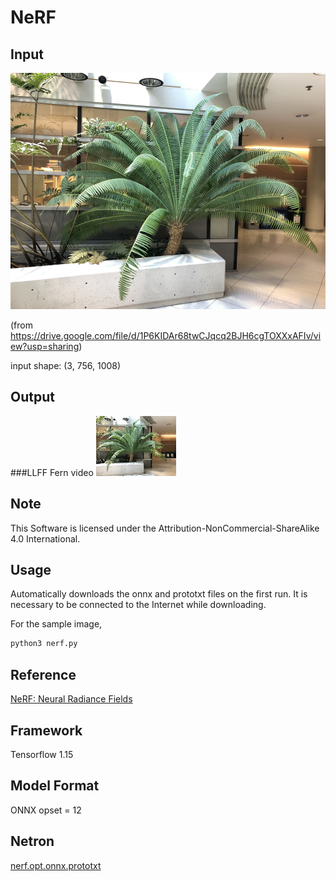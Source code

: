 # NeRF

## Input
![Input](./sample.png)

(from https://drive.google.com/file/d/1P6KIDAr68twCJqcq2BJH6cgTOXXxAFIv/view?usp=sharing)

input shape: (3, 756, 1008)

## Output
###LLFF Fern video
![Output](./data/nerf_llff_data/output/sample.gif)


## Note

This Software is licensed under the Attribution-NonCommercial-ShareAlike 4.0 International.

## Usage
Automatically downloads the onnx and prototxt files on the first run.
It is necessary to be connected to the Internet while downloading.

For the sample image,
``` bash
python3 nerf.py 
```

## Reference
[NeRF: Neural Radiance Fields](https://github.com/bmild/nerf)

## Framework
Tensorflow 1.15

## Model Format
ONNX opset = 12

## Netron

[nerf.opt.onnx.prototxt](https://netron.app/?url=https://storage.googleapis.com/ailia-models/nerf/nerf.opt.onnx.prototxt)